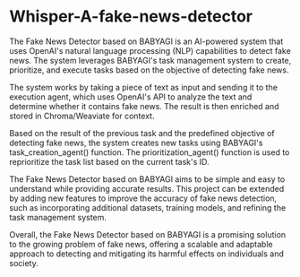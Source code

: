 # Whisper-A-fake-news-detector
The Fake News Detector based on BABYAGI is an AI-powered system that uses OpenAI's natural language processing (NLP) capabilities to detect fake news. The system leverages BABYAGI's task management system to create, prioritize, and execute tasks based on the objective of detecting fake news.

The system works by taking a piece of text as input and sending it to the execution agent, which uses OpenAI's API to analyze the text and determine whether it contains fake news. The result is then enriched and stored in Chroma/Weaviate for context.

Based on the result of the previous task and the predefined objective of detecting fake news, the system creates new tasks using BABYAGI's task_creation_agent() function. The prioritization_agent() function is used to reprioritize the task list based on the current task's ID.

The Fake News Detector based on BABYAGI aims to be simple and easy to understand while providing accurate results. This project can be extended by adding new features to improve the accuracy of fake news detection, such as incorporating additional datasets, training models, and refining the task management system.

Overall, the Fake News Detector based on BABYAGI is a promising solution to the growing problem of fake news, offering a scalable and adaptable approach to detecting and mitigating its harmful effects on individuals and society.
